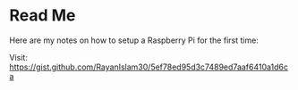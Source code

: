 # Read Me

Here are my notes on how to setup a Raspberry Pi for the first time: 

Visit:  https://gist.github.com/RayanIslam30/5ef78ed95d3c7489ed7aaf6410a1d6ca
